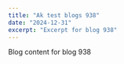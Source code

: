 ```yaml
---
title: "Ak test blogs 938"
date: "2024-12-31"
excerpt: "Excerpt for blog 938"
---
```


Blog content for blog 938